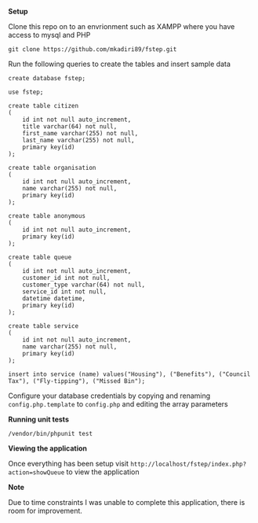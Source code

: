 **Setup**

Clone this repo on to an envrionment such as XAMPP where you have access to mysql and PHP

`git clone https://github.com/mkadiri89/fstep.git`

Run the following queries to create the tables and insert sample data

```
create database fstep;

use fstep;

create table citizen
(
	id int not null auto_increment,
	title varchar(64) not null,
	first_name varchar(255) not null,
	last_name varchar(255) not null,
	primary key(id)
);

create table organisation
(
	id int not null auto_increment,
	name varchar(255) not null,
	primary key(id)
);

create table anonymous
(
	id int not null auto_increment,
	primary key(id)
);

create table queue
(
    id int not null auto_increment,
    customer_id int not null,
    customer_type varchar(64) not null,
    service_id int not null,
    datetime datetime,
    primary key(id)
);

create table service
(
	id int not null auto_increment,
	name varchar(255) not null,
	primary key(id)
);

insert into service (name) values("Housing"), ("Benefits"), ("Council Tax"), ("Fly-tipping"), ("Missed Bin");

```

Configure your database credentials by copying and renaming `config.php.template` to `config.php` and editing the array parameters

**Running unit tests**

`/vendor/bin/phpunit test`

**Viewing the application**

Once everything has been setup visit `http://localhost/fstep/index.php?action=showQueue` to view the application

**Note**

Due to time constraints I was unable to complete this application, there is room for improvement.
